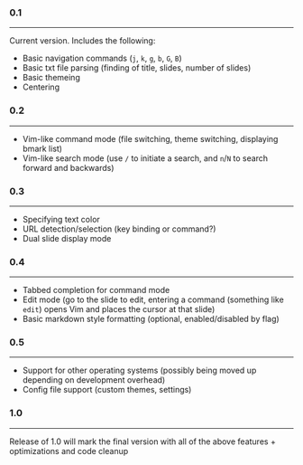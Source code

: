 ### 0.1
---

Current version. Includes the following:

+ Basic navigation commands (`j`, `k`, `g`, `b`, `G`, `B`)
+ Basic txt file parsing (finding of title, slides, number of slides)
+ Basic themeing
+ Centering

### 0.2
---

+ Vim-like command mode (file switching, theme switching, displaying bmark list)
+ Vim-like search mode (use `/` to initiate a search, and `n`/`N` to search forward and backwards)

### 0.3
---

+ Specifying text color
+ URL detection/selection (key binding or command?)
+ Dual slide display mode

### 0.4
---

+ Tabbed completion for command mode
+ Edit mode (go to the slide to edit, entering a command (something like `edit`) opens Vim and places the cursor at that slide) 
+ Basic markdown style formatting (optional, enabled/disabled by flag)

### 0.5
---

+ Support for other operating systems (possibly being moved up depending on development overhead)
+ Config file support (custom themes, settings)

### 1.0
---

Release of 1.0 will mark the final version with all of the above features + optimizations and code cleanup
